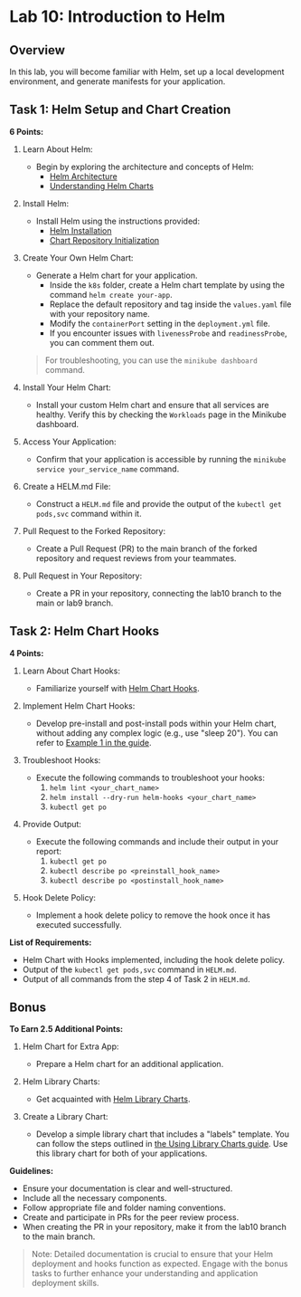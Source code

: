 # Lab 10: Introduction to Helm

## Overview

In this lab, you will become familiar with Helm, set up a local development environment, and generate manifests for your application.

## Task 1: Helm Setup and Chart Creation

**6 Points:**

1. Learn About Helm:
   - Begin by exploring the architecture and concepts of Helm:
     - [Helm Architecture](https://helm.sh/docs/topics/architecture/)
     - [Understanding Helm Charts](https://helm.sh/docs/topics/charts/)

2. Install Helm:
   - Install Helm using the instructions provided:
     - [Helm Installation](https://helm.sh/docs/intro/install/)
     - [Chart Repository Initialization](https://helm.sh/docs/intro/quickstart/#initialize-a-helm-chart-repository)

3. Create Your Own Helm Chart:
   - Generate a Helm chart for your application.
     - Inside the `k8s` folder, create a Helm chart template by using the command `helm create your-app`.
     - Replace the default repository and tag inside the `values.yaml` file with your repository name.
     - Modify the `containerPort` setting in the `deployment.yml` file.
     - If you encounter issues with `livenessProbe` and `readinessProbe`, you can comment them out.

   > For troubleshooting, you can use the `minikube dashboard` command.

4. Install Your Helm Chart:
   - Install your custom Helm chart and ensure that all services are healthy. Verify this by checking the `Workloads` page in the Minikube dashboard.

5. Access Your Application:
   - Confirm that your application is accessible by running the `minikube service your_service_name` command.

6. Create a HELM.md File:
   - Construct a `HELM.md` file and provide the output of the `kubectl get pods,svc` command within it.

7. Pull Request to the Forked Repository:
   - Create a Pull Request (PR) to the main branch of the forked repository and request reviews from your teammates.

8. Pull Request in Your Repository:
   - Create a PR in your repository, connecting the lab10 branch to the main or lab9 branch.

## Task 2: Helm Chart Hooks

**4 Points:**

1. Learn About Chart Hooks:
   - Familiarize yourself with [Helm Chart Hooks](https://helm.sh/docs/topics/charts_hooks/).

2. Implement Helm Chart Hooks:
   - Develop pre-install and post-install pods within your Helm chart, without adding any complex logic (e.g., use "sleep 20"). You can refer to [Example 1 in the guide](https://www.golinuxcloud.com/kubernetes-helm-hooks-examples/).

3. Troubleshoot Hooks:
   - Execute the following commands to troubleshoot your hooks:
     1. `helm lint <your_chart_name>`
     2. `helm install --dry-run helm-hooks <your_chart_name>`
     3. `kubectl get po`

4. Provide Output:
   - Execute the following commands and include their output in your report:
     1. `kubectl get po`
     2. `kubectl describe po <preinstall_hook_name>`
     3. `kubectl describe po <postinstall_hook_name>`

5. Hook Delete Policy:
   - Implement a hook delete policy to remove the hook once it has executed successfully.

**List of Requirements:**

- Helm Chart with Hooks implemented, including the hook delete policy.
- Output of the `kubectl get pods,svc` command in `HELM.md`.
- Output of all commands from the step 4 of Task 2 in `HELM.md`.

## Bonus

**To Earn 2.5 Additional Points:**

1. Helm Chart for Extra App:
   - Prepare a Helm chart for an additional application.

2. Helm Library Charts:
   - Get acquainted with [Helm Library Charts](https://helm.sh/docs/topics/library_charts/).

3. Create a Library Chart:
   - Develop a simple library chart that includes a "labels" template. You can follow the steps outlined in [the Using Library Charts guide](https://austindewey.com/2020/08/17/how-to-reduce-helm-chart-boilerplate-with-library-charts/). Use this library chart for both of your applications.

**Guidelines:**

- Ensure your documentation is clear and well-structured.
- Include all the necessary components.
- Follow appropriate file and folder naming conventions.
- Create and participate in PRs for the peer review process.
- When creating the PR in your repository, make it from the lab10 branch to the main branch.

> Note: Detailed documentation is crucial to ensure that your Helm deployment and hooks function as expected. Engage with the bonus tasks to further enhance your understanding and application deployment skills.
